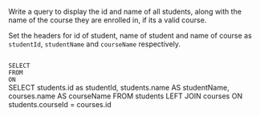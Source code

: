 Write a query to display the id and name of all students, along with the name of the course they are enrolled in, if its a valid course.

Set the headers for id of student, name of student and name of course as `studentId`, `studentName` and `courseName` respectively.



<Editor lang="sql" dbName="students2-v3.db" type="exercise">
<code>
SELECT 
FROM
ON
</code>

<solution>
SELECT students.id as studentId,
       students.name AS studentName,
       courses.name AS courseName
FROM   students LEFT JOIN courses
ON     students.courseId = courses.id
</solution>
</Editor>